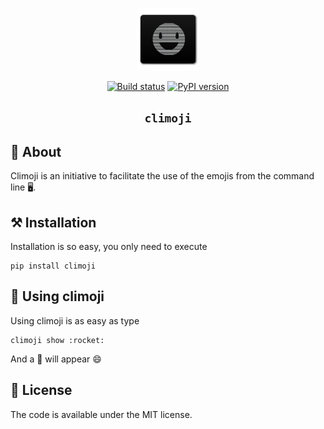 <p align="center">
  <img width="100px" alt="ulabox-icon"
    src="docs/icon.png"
  />
</p>
<p align="center">
<a href="https://travis-ci.org/psincraian/climoji"><img src="https://travis-ci.org/psincraian/climoji.svg?branch=master" alt="Build status" height="18"></a>
<a href="https://badge.fury.io/py/climoji"><img src="https://badge.fury.io/py/climoji.svg" alt="PyPI version" height="18"></a>
</p>
<h2 align="center"><code>climoji</code></h2>

## 📜 About
Climoji is an initiative to facilitate the use of the emojis from the command line 🖥.

## ⚒️ Installation
Installation is so easy, you only need to execute
```
pip install climoji
```

## 🚀 Using climoji
Using climoji is as easy as type
```commandline
climoji show :rocket:
```

And a 🚀 will appear 😄


## 🚩 License
The code is available under the MIT license.
